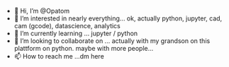 - 👋 Hi, I’m @Opatom
- 👀 I’m interested in nearly everything... ok, actually python, jupyter, cad, cam (gcode), datascience, analytics
- 🌱 I’m currently learning ... jupyter / python
- 💞️ I’m looking to collaborate on ... actually with my grandson on this plattform on python. maybe with more people...
- 📫 How to reach me ...dm here

<!---
Opatom/Opatom is a ✨ special ✨ repository because its `README.md` (this file) appears on your GitHub profile.
You can click the Preview link to take a look at your changes.
--->
